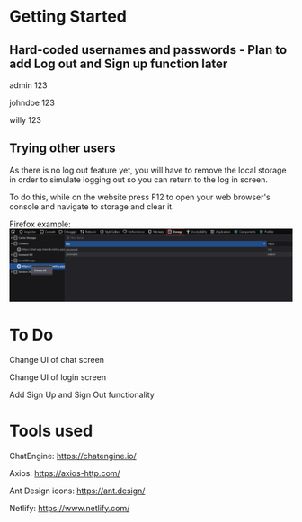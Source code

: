 # Getting Started

## Hard-coded usernames and passwords - Plan to add Log out and Sign up function later
admin
123

johndoe
123

willy
123

## Trying other users

As there is no log out feature yet, you will have to remove the local storage in order to simulate logging out so you can return to the log in screen.

To do this, while on the website press F12 to open your web browser's console and navigate to storage and clear it.

Firefox example:
![Screenshot](Firefoxlocalstorage.png)

# To Do

Change UI of chat screen

Change UI of login screen

Add Sign Up and Sign Out functionality

# Tools used
ChatEngine: https://chatengine.io/

Axios: https://axios-http.com/

Ant Design icons: https://ant.design/

Netlify: https://www.netlify.com/
